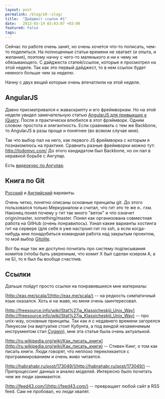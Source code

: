 ```yaml
---
layout: post
permalink: /blog/10-:slug/
title:  "Дайджест ссылок #1"
date:   2013-03-19 03:03:07 +03:00
featured: False
tags: 
---
```

Сейчас по работе очень занят, но очень хочется что-то пописать, чем-то поделиться. На полноценные статьи времени не хватает (и опыта, и желания), поэтому начну с чего-то маленького и ни к чему не обязывающего. С дайджеста статей/ссылок, которые я просмотрел на этой неделе. Так как это первый дайджест, то в нем ссылок будет немного больше чем за неделю.

Начну с двух вещей которые очень впечатлили на этой неделе.<!--more-->

## AngularJS ##

Давно присматривался к жаваскрипту и его фреймворкам. Но на этой неделе увидел замечательную статью [AngularJS для привыкших к jQuery](http://habrahabr.ru/post/172975/). После я практически влюбился в этот фрэймворк. Одним словом: простота и элегантность. Если сравнивать с тем же Backbone, то AngularJS в разы проще и понятнее (во всяком случае мне). 

Так что выбор пал на него, как первого JS фреймворка с которым я познакомлюсь на практике. Сравнить разные фреймворки можно тут: http://todomvc.com/ 
До этого кандидатом был Backbone, но он пал в неравной борьбе с Ангулар.

Есть [видеокурс по Ангулар](http://egghead.io/).

## Книга по Git ##

[Русский](http://git-scm.com/book/ru) и [Английский](http://git-scm.com/book) варианты.

Очень четко, понятно описаны основные принципы git. До этого пользовался только Меркуриалом и считал, что гит это те же я.. гхм. Наконец понял почему у гит так много "веток" и что означет origin/master, something/master. Понял как организована совместная работа на GitHub (очень понравилось). Узнал какие варианты хостинга гит на сервере (для себя я уже настроил гит по ssh, а если когда-нибудь мне понадобиться командная работа над закрытым проектом, то мой выбор [Gitolite](http://git-scm.com/book/ru/Git-на-сервере-Gitolite).

Вот бы еще так же доступно почитать про систему подписывания комитов (чтобы быть уверенным, что комит Х был сделан юзером А, а не Б), то я был бы вообще счастлив.

## Ссылки ##

Дальше пойдут просто ссылки на понравившиеся мне материалы:

[http://eax.me/scala/](http://eax.me/scala/) -- на редкость симпатичный язык оказался. Хоть и на жаве, но меня очень заинтересовал.

[http://freesource.info/wiki/Stat%27ja_Klassicheskijj_Unix_Way](http://freesource.info/wiki/Stat%27ja_Klassicheskijj_Unix_Way) -- про unix-way, основные принципы. Так как я с недавнего времени загорелся Линуксом (на виртуалке стоит Кубунта, а под виндой незаменимым инструментом стал [Cygwin](http://www.cygwin.com/)), мне эта статья была очень актуальной.

[http://ru.wikipedia.org/wiki/Как_писать_книги](http://ru.wikipedia.org/wiki/Как_писать_книги) --  Стивен Кинг, о том как писать книги. Люди говорят, что неплохо перекликается с программированием и очень живо читается.

[http://habrahabr.ru/post/173049/](http://habrahabr.ru/post/173049/) -- Препроцессинг данных и анализ моделей. Интересно было почитать чем же люди занимаются.

[http://feed43.com/](http://feed43.com/) -- превращает любой сайт в RSS feed. Сам не пробовал, но люди хвалят.
